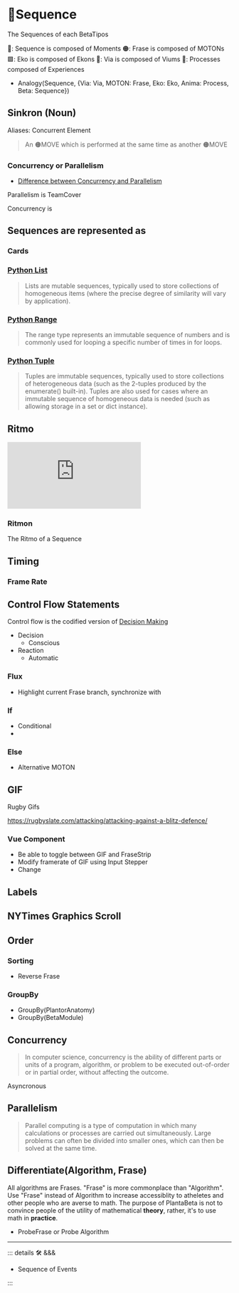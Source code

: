 # 🔷Sequence

The Sequences of each BetaTipos

🔷: Sequence is composed of Moments
🟠: Frase is composed of MOTONs
🟩: Eko is composed of Ekons
🔻: Via is composed of Viums
💜: Processes composed of Experiences

- Analogy(Sequence, {Via: Via, MOTON: Frase, Eko: Eko, Anima: Process, Beta: Sequence})

## Sinkron (Noun)

Aliases: Concurrent Element

> An 🟠<motor>MOVE</motor> which is performed at the same time as another 🟠<motor>MOVE</motor>

### Concurrency or Parallelism

- [Difference between Concurrency and Parallelism](https://www.linkedin.com/advice/0/whats-difference-between-concurrent-parallel-programming)

Parallelism is TeamCover

Concurrency is

## Sequences are represented as

### Cards

### [Python List](https://docs.python.org/3/library/stdtypes.html#sequence-types-list-tuple-range)
>
> Lists are mutable sequences, typically used to store collections of homogeneous items (where the precise degree of similarity will vary by application).

### [Python Range](https://docs.python.org/3/library/stdtypes.html#ranges)
>
> The range type represents an immutable sequence of numbers and is commonly used for looping a specific number of times in for loops.

### [Python Tuple](https://docs.python.org/3/library/stdtypes.html#tuples)
>
> Tuples are immutable sequences, typically used to store collections of heterogeneous data (such as the 2-tuples produced by the enumerate() built-in). Tuples are also used for cases where an immutable sequence of homogeneous data is needed (such as allowing storage in a set or dict instance).

## Ritmo

<iframe class="youtube-video" src="https://www.youtube.com/embed/2UphAzryVpY" title="A different way to visualize Ritmo - John Varney" frameborder="0" allow="accelerometer; autoplay; clipboard-write; encrypted-media; gyroscope; picture-in-picture; web-share" allowfullscreen></iframe>

### Ritmon

The Ritmo of a Sequence

## Timing

### Frame Rate

## Control Flow Statements

Control flow is the codified version of [Decision Making](/encyclopedia/Anima/Decision/Overview)

- Decision
    - Conscious
- Reaction
    - Automatic

### Flux

- Highlight current Frase branch, synchronize with

### If

- Conditional
-

### Else

- Alternative MOTON

## GIF

Rugby Gifs

<https://rugbyslate.com/attacking/attacking-against-a-blitz-defence/>

### Vue Component

- Be able to toggle between GIF and FraseStrip
- Modify framerate of GIF using Input Stepper
- Change

## Labels

## NYTimes Graphics Scroll

## Order

### Sorting

- Reverse Frase

### GroupBy

- GroupBy(PlantorAnatomy)
- GroupBy(BetaModule)

## Concurrency

> In computer science, concurrency is the ability of different parts or units of a program, algorithm, or problem to be executed out-of-order or in partial order, without affecting the outcome.

Asyncronous

## Parallelism

> Parallel computing is a type of computation in which many calculations or processes are carried out simultaneously. Large problems can often be divided into smaller ones, which can then be solved at the same time.

## Differentiate(Algorithm, Frase)

All algorithms are Frases. "Frase" is more commonplace than "Algorithm". Use "Frase" instead of Algorithm to increase accessiblity to atheletes and other people who are averse to math. The purpose of PlantaBeta is not to convince people of the utility of mathematical **theory**, rather, it's to use math in **practice**.

- ProbeFrase or Probe Algorithm

---

<!-- =================================================== -->
<!-- =================================================== -->
<!-- =================================================== -->
<!-- =================================================== -->
<!-- =================================================== -->
::: details 🛠 &&&

- Sequence of Events

:::
